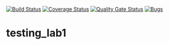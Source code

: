 [![Build Status](https://travis-ci.org/khuaigul/testing_lab1.svg?branch=master)](https://travis-ci.org/khuaigul/testing_lab1)
[![Coverage Status](https://coveralls.io/repos/github/khuaigul/testing_lab1/badge.svg?branch=master)](https://coveralls.io/github/khuaigul/testing_lab1?branch=master)
[![Quality Gate Status](https://sonarcloud.io/api/project_badges/measure?project=khuaigul_testing_lab1&metric=alert_status)](https://sonarcloud.io/dashboard?id=khuaigul_testing_lab1)
[![Bugs](https://sonarcloud.io/api/project_badges/measure?project=khuaigul_testing_lab1&metric=bugs)](https://sonarcloud.io/dashboard?id=khuaigul_testing_lab1)

# testing_lab1
